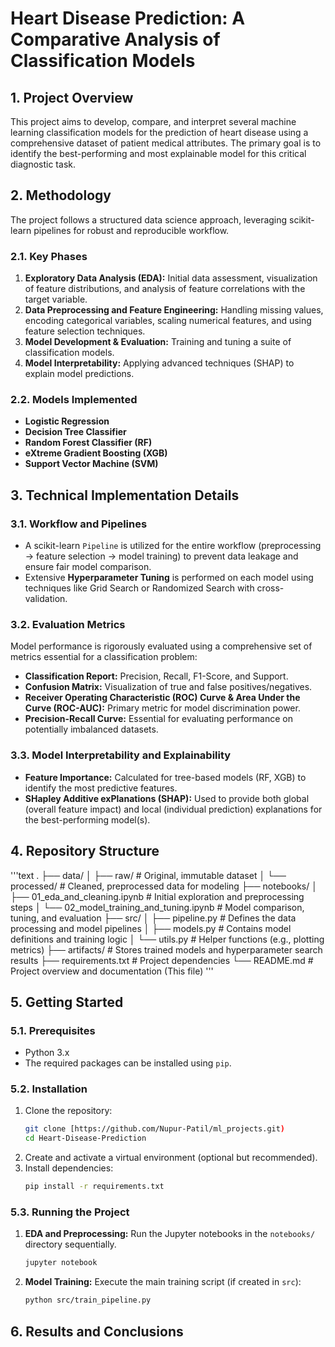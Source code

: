 # Heart Disease Prediction: A Comparative Analysis of Classification Models

## 1. Project Overview

This project aims to develop, compare, and interpret several machine learning classification models for the prediction of heart disease using a comprehensive dataset of patient medical attributes. The primary goal is to identify the best-performing and most explainable model for this critical diagnostic task.

## 2. Methodology

The project follows a structured data science approach, leveraging scikit-learn pipelines for robust and reproducible workflow.

### 2.1. Key Phases

1.  **Exploratory Data Analysis (EDA):** Initial data assessment, visualization of feature distributions, and analysis of feature correlations with the target variable.
2.  **Data Preprocessing and Feature Engineering:** Handling missing values, encoding categorical variables, scaling numerical features, and using feature selection techniques.
3.  **Model Development & Evaluation:** Training and tuning a suite of classification models.
4.  **Model Interpretability:** Applying advanced techniques (SHAP) to explain model predictions.

### 2.2. Models Implemented

* **Logistic Regression**
* **Decision Tree Classifier**
* **Random Forest Classifier (RF)**
* **eXtreme Gradient Boosting (XGB)**
* **Support Vector Machine (SVM)**

## 3. Technical Implementation Details

### 3.1. Workflow and Pipelines

* A scikit-learn `Pipeline` is utilized for the entire workflow (preprocessing $\rightarrow$ feature selection $\rightarrow$ model training) to prevent data leakage and ensure fair model comparison.
* Extensive **Hyperparameter Tuning** is performed on each model using techniques like Grid Search or Randomized Search with cross-validation.

### 3.2. Evaluation Metrics

Model performance is rigorously evaluated using a comprehensive set of metrics essential for a classification problem:

* **Classification Report:** Precision, Recall, F1-Score, and Support.
* **Confusion Matrix:** Visualization of true and false positives/negatives.
* **Receiver Operating Characteristic (ROC) Curve & Area Under the Curve (ROC-AUC):** Primary metric for model discrimination power.
* **Precision-Recall Curve:** Essential for evaluating performance on potentially imbalanced datasets.

### 3.3. Model Interpretability and Explainability

* **Feature Importance:** Calculated for tree-based models (RF, XGB) to identify the most predictive features.
* **SHapley Additive exPlanations (SHAP):** Used to provide both global (overall feature impact) and local (individual prediction) explanations for the best-performing model(s).

## 4. Repository Structure
'''text
.
├── data/
│   ├── raw/                # Original, immutable dataset
│   └── processed/          # Cleaned, preprocessed data for modeling
├── notebooks/
│   ├── 01_eda_and_cleaning.ipynb # Initial exploration and preprocessing steps
│   └── 02_model_training_and_tuning.ipynb # Model comparison, tuning, and evaluation
├── src/
│   ├── pipeline.py         # Defines the data processing and model pipelines
│   ├── models.py           # Contains model definitions and training logic
│   └── utils.py            # Helper functions (e.g., plotting metrics)
├── artifacts/              # Stores trained models and hyperparameter search results
├── requirements.txt        # Project dependencies
└── README.md               # Project overview and documentation (This file)
'''

## 5. Getting Started

### 5.1. Prerequisites

* Python 3.x
* The required packages can be installed using `pip`.

### 5.2. Installation

1.  Clone the repository:
    ```bash
    git clone [https://github.com/Nupur-Patil/ml_projects.git)
    cd Heart-Disease-Prediction
    ```
2.  Create and activate a virtual environment (optional but recommended).
3.  Install dependencies:
    ```bash
    pip install -r requirements.txt
    ```

### 5.3. Running the Project

1.  **EDA and Preprocessing:** Run the Jupyter notebooks in the `notebooks/` directory sequentially.
    ```bash
    jupyter notebook
    ```
2.  **Model Training:** Execute the main training script (if created in `src`):
    ```bash
    python src/train_pipeline.py
    ```

## 6. Results and Conclusions

